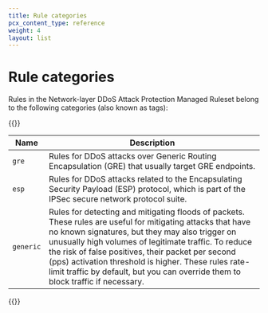```yaml
---
title: Rule categories
pcx_content_type: reference
weight: 4
layout: list
---
```


# Rule categories

Rules in the Network-layer DDoS Attack Protection Managed Ruleset belong to the following categories (also known as tags):

{{<table-wrap>}}

Name | Description
-----|------------
`gre` | Rules for DDoS attacks over Generic Routing Encapsulation (GRE) that usually target GRE endpoints.
`esp` | Rules for DDoS attacks related to the Encapsulating Security Payload (ESP) protocol, which is part of the IPSec secure network protocol suite.
`generic` | Rules for detecting and mitigating floods of packets. These rules are useful for mitigating attacks that have no known signatures, but they may also trigger on unusually high volumes of legitimate traffic. To reduce the risk of false positives, their packet per second (pps) activation threshold is higher. These rules rate-limit traffic by default, but you can override them to block traffic if necessary.

{{</table-wrap>}}